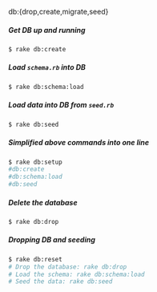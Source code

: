 db:{drop,create,migrate,seed}

##### Get DB up and running
```sh
$ rake db:create
```
##### Load `schema.rb` into DB
```sh
$ rake db:schema:load
```
##### Load data into DB from `seed.rb`
```sh
$ rake db:seed
```
##### Simplified above commands into one line
```sh
$ rake db:setup
#db:create
#db:schema:load
#db:seed
```
##### Delete the database
```sh
$ rake db:drop
```
##### Dropping DB and seeding
```sh
$ rake db:reset
# Drop the database: rake db:drop
# Load the schema: rake db:schema:load
# Seed the data: rake db:seed
```
